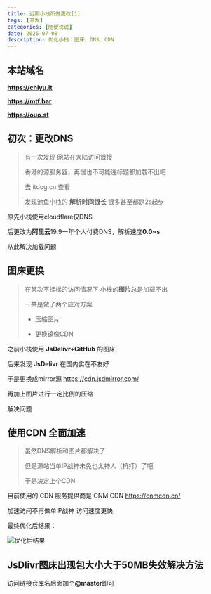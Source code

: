 ```yaml
---
title: 近期小栈所做更改[1]
tags: [开发]
categories: [随便说说]
date: 2025-07-08
description: 优化小栈：图床、DNS、CDN
---
```


## 本站域名

**https://chiyu.it**

**https://mtf.bar**

**https://ouo.st**

## 初次：更改DNS

> 有一次发现 网站在大陆访问很慢
>
> 香港的源服务器，再慢也不可能连标题都加载不出吧
>
> 去 itdog.cn 查看
>
> 发现池鱼小栈的 **解析时间很长** 很多甚至都是2s起步

原先小栈使用cloudflare仅DNS

后更改为**阿里云**19.9一年个人付费DNS，解析速度**0.0~s**

从此解决加载问题

## 图床更换

> 在某次不挂梯的访问情况下 小栈的**图片**总是加载不出
>
> 一共是做了两个应对方案
>
> - 压缩图片
>
> - 更换镜像CDN

之前小栈使用 **JsDelivr+GitHub** 的图床

后来发现 **JsDelivr** 在国内实在不友好

于是更换成mirror源 https://cdn.jsdmirror.com/

再加上图片进行一定比例的压缩

解决问题

## 使用CDN 全面加速

> 虽然DNS解析和图片都解决了
>
> 但是源站当单IP战神未免也太神人（抗打）了吧
>
> 于是决定上个CDN

目前使用的 CDN 服务提供商是 CNM CDN https://cnmcdn.cn/

加速访问不再做单IP战神 访问速度更快

最终优化后结果：

![优化后结果](https://raw.chiyu.it/pic/2025/0708/ysjieguo.png)

## JsDlivr图床出现包大小大于50MB失效解决方法

访问链接仓库名后面加个<strong>@master</strong>即可